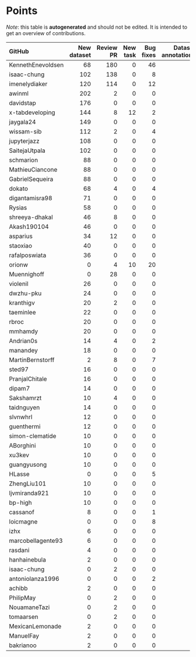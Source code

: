 # Points

_Note_: this table is **autogenerated** and should not be edited. It is intended to get an overview of contributions.

 | GitHub            |   New dataset |   Review PR |   New task |   Bug fixes |   Dataset annotations |   Coordination |   Running Models |   Total |
|:------------------|--------------:|------------:|-----------:|------------:|----------------------:|---------------:|-----------------:|--------:|
| KennethEnevoldsen |            68 |         180 |          0 |          46 |                     9 |             11 |                0 |     314 |
| isaac-chung       |           102 |         138 |          0 |           8 |                     0 |              4 |                0 |     252 |
| imenelydiaker     |           120 |         114 |          0 |          12 |                     0 |              0 |                0 |     246 |
| awinml            |           202 |           2 |          0 |           0 |                     0 |              0 |                0 |     204 |
| davidstap         |           176 |           0 |          0 |           0 |                     0 |              0 |                0 |     176 |
| x-tabdeveloping   |           144 |           8 |         12 |           2 |                     0 |              1 |                0 |     167 |
| jaygala24         |           149 |           0 |          0 |           0 |                     0 |              0 |                0 |     149 |
| wissam-sib        |           112 |           2 |          0 |           4 |                     0 |              0 |                0 |     118 |
| jupyterjazz       |           108 |           0 |          0 |           0 |                     0 |              0 |                0 |     108 |
| SaitejaUtpala     |           102 |           0 |          0 |           0 |                     0 |              0 |                0 |     102 |
| schmarion         |            88 |           0 |          0 |           0 |                     0 |              0 |                0 |      88 |
| MathieuCiancone   |            88 |           0 |          0 |           0 |                     0 |              0 |                0 |      88 |
| GabrielSequeira   |            88 |           0 |          0 |           0 |                     0 |              0 |                0 |      88 |
| dokato            |            68 |           4 |          0 |           4 |                     0 |              0 |                0 |      76 |
| digantamisra98    |            71 |           0 |          0 |           0 |                     0 |              0 |                0 |      71 |
| Rysias            |            58 |           0 |          0 |           0 |                     0 |              0 |                0 |      58 |
| shreeya-dhakal    |            46 |           8 |          0 |           0 |                     0 |              0 |                0 |      54 |
| Akash190104       |            46 |           0 |          0 |           0 |                     0 |              0 |                0 |      46 |
| asparius          |            34 |          12 |          0 |           0 |                     0 |              0 |                0 |      46 |
| staoxiao          |            40 |           0 |          0 |           0 |                     0 |              0 |                0 |      40 |
| rafalposwiata     |            36 |           0 |          0 |           0 |                     0 |              0 |                0 |      36 |
| orionw            |             0 |           4 |         10 |          20 |                     0 |              0 |                0 |      34 |
| Muennighoff       |             0 |          28 |          0 |           0 |                     0 |              0 |                0 |      28 |
| violenil          |            26 |           0 |          0 |           0 |                     0 |              0 |                0 |      26 |
| dwzhu-pku         |            24 |           0 |          0 |           0 |                     0 |              0 |                0 |      24 |
| kranthigv         |            20 |           2 |          0 |           0 |                     0 |              0 |                0 |      22 |
| taeminlee         |            22 |           0 |          0 |           0 |                     0 |              0 |                0 |      22 |
| rbroc             |            20 |           0 |          0 |           0 |                     0 |              0 |                0 |      20 |
| mmhamdy           |            20 |           0 |          0 |           0 |                     0 |              0 |                0 |      20 |
| Andrian0s         |            14 |           4 |          0 |           2 |                     0 |              0 |                0 |      20 |
| manandey          |            18 |           0 |          0 |           0 |                     0 |              0 |                0 |      18 |
| MartinBernstorff  |             2 |           8 |          0 |           7 |                     0 |              0 |                0 |      17 |
| sted97            |            16 |           0 |          0 |           0 |                     0 |              0 |                0 |      16 |
| PranjalChitale    |            16 |           0 |          0 |           0 |                     0 |              0 |                0 |      16 |
| dipam7            |            14 |           0 |          0 |           0 |                     0 |              0 |                0 |      14 |
| Sakshamrzt        |            10 |           4 |          0 |           0 |                     0 |              0 |                0 |      14 |
| taidnguyen        |            14 |           0 |          0 |           0 |                     0 |              0 |                0 |      14 |
| slvnwhrl          |            12 |           0 |          0 |           0 |                     0 |              0 |                0 |      12 |
| guenthermi        |            12 |           0 |          0 |           0 |                     0 |              0 |                0 |      12 |
| simon-clematide   |            10 |           0 |          0 |           0 |                     0 |              0 |                0 |      10 |
| ABorghini         |            10 |           0 |          0 |           0 |                     0 |              0 |                0 |      10 |
| xu3kev            |            10 |           0 |          0 |           0 |                     0 |              0 |                0 |      10 |
| guangyusong       |            10 |           0 |          0 |           0 |                     0 |              0 |                0 |      10 |
| HLasse            |             0 |           0 |          0 |           5 |                     5 |              0 |                0 |      10 |
| ZhengLiu101       |            10 |           0 |          0 |           0 |                     0 |              0 |                0 |      10 |
| ljvmiranda921     |            10 |           0 |          0 |           0 |                     0 |              0 |                0 |      10 |
| bp-high           |            10 |           0 |          0 |           0 |                     0 |              0 |                0 |      10 |
| cassanof          |             8 |           0 |          0 |           1 |                     0 |              0 |                1 |      10 |
| loicmagne         |             0 |           0 |          0 |           8 |                     0 |              0 |                0 |       8 |
| izhx              |             6 |           0 |          0 |           0 |                     0 |              0 |                0 |       6 |
| marcobellagente93 |             6 |           0 |          0 |           0 |                     0 |              0 |                0 |       6 |
| rasdani           |             4 |           0 |          0 |           0 |                     0 |              0 |                0 |       4 |
| hanhainebula      |             2 |           0 |          0 |           0 |                     0 |              0 |                0 |       2 |
| isaac-chung       |             0 |           2 |          0 |           0 |                     0 |              0 |                0 |       2 |
| antoniolanza1996  |             0 |           0 |          0 |           2 |                     0 |              0 |                0 |       2 |
| achibb            |             2 |           0 |          0 |           0 |                     0 |              0 |                0 |       2 |
| PhilipMay         |             0 |           2 |          0 |           0 |                     0 |              0 |                0 |       2 |
| NouamaneTazi      |             0 |           2 |          0 |           0 |                     0 |              0 |                0 |       2 |
| tomaarsen         |             0 |           2 |          0 |           0 |                     0 |              0 |                0 |       2 |
| MexicanLemonade   |             2 |           0 |          0 |           0 |                     0 |              0 |                0 |       2 |
| ManuelFay         |             2 |           0 |          0 |           0 |                     0 |              0 |                0 |       2 |
| bakrianoo         |             2 |           0 |          0 |           0 |                     0 |              0 |                0 |       2 |